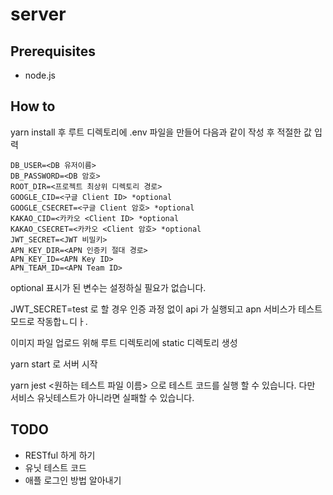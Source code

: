 # server

## Prerequisites
- node.js

## How to
yarn install 후 루트 디렉토리에 .env 파일을 만들어 다음과 같이 작성 후 적절한 값 입력

```
DB_USER=<DB 유저이름>
DB_PASSWORD=<DB 암호>
ROOT_DIR=<프로젝트 최상위 디렉토리 경로>
GOOGLE_CID=<구글 Client ID> *optional
GOOGLE_CSECRET=<구글 Client 암호> *optional
KAKAO_CID=<카카오 <Client ID> *optional
KAKAO_CSECRET=<카카오 <Client 암호> *optional
JWT_SECRET=<JWT 비밀키>
APN_KEY_DIR=<APN 인증키 절대 경로>
APN_KEY_ID=<APN Key ID>
APN_TEAM_ID=<APN Team ID>
```

optional 표시가 된 변수는 설정하실 필요가 없습니다.

JWT_SECRET=test 로 할 경우 인증 과정 없이 api 가 실행되고 apn 서비스가 테스트 모드로 작동합ㄴ디ㅏ.

이미지 파일 업로드 위해 루트 디렉토리에 static 디렉토리 생성

yarn start 로 서버 시작

yarn jest <원하는 테스트 파일 이름> 으로 테스트 코드를 실행 할 수 있습니다. 다만 서비스 유닛테스트가 아니라면 실패할 수 있습니다.

## TODO
- RESTful 하게 하기
- 유닛 테스트 코드
- 애플 로그인 방법 알아내기
